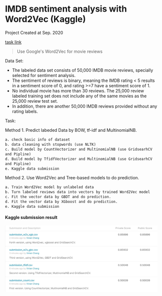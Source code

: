 # IMDB sentiment analysis with Word2Vec (Kaggle) 

Project Created at Sep. 2020

[task link](https://www.kaggle.com/c/word2vec-nlp-tutorial/data)

> Use Google's Word2Vec for movie reviews

Data Set: <br>
* The labeled data set consists of 50,000 IMDB movie reviews, specially selected for sentiment analysis. <br>
* The sentiment of reviews is binary, meaning the IMDB rating < 5 results in a sentiment score of 0, and rating >=7 have a sentiment score of 1.<br>
* No individual movie has more than 30 reviews. The 25,000 review labeled training set does not include any of the same movies as the 25,000 review test set. <br>
* In addition, there are another 50,000 IMDB reviews provided without any rating labels.

Task: 

Method 1. Predict labeded Data by BOW, tf-idf and MultinomialNB.

    a. check basic info of dataset
    b. data cleaning with stopwords (use NLTK)
    c. Build model by CountVectorizer and MultinomialNB (use GridsearhCV and Pipline)
    d. Build model by TfidfVectorizer and MultinomialNB (use GridsearhCV and Pipline)
    e. Kaggle data submission

Method 2. Use Word2Vec and Tree-based models to do prediction.

    a. Train Word2Vec model by unlabeled data
    b. Turn labeled reviews data into vectors by trained Word2Vec model
    c. Fit the vector data by GBDT and do prediction.
    d. Fit the vector data by XGboost and do prediction.
    e. Kaggle data submission

#### Kaggle submission result

![subsmission result](https://github.com/vivianchang2019/IMDB_word2vec_kaggle/blob/master/result/word2vec_reviews.JPG?raw=true)